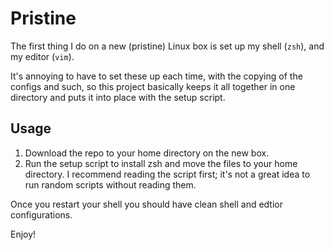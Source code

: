 # Pristine
The first thing I do on a new (pristine) Linux box is set up my shell (<code>zsh</code>), and my editor (<code>vim</code>).

It's annoying to have to set these up each time, with the copying of the configs and such, so this project basically keeps it all together in one directory and puts it into place with the setup script.

## Usage

1. Download the repo to your home directory on the new box.
2. Run the setup script to install zsh and move the files to your home directory. I recommend reading the script first; it's not a great idea to run random scripts without reading them.

Once you restart your shell you should have clean shell and edtior configurations.

Enjoy!

